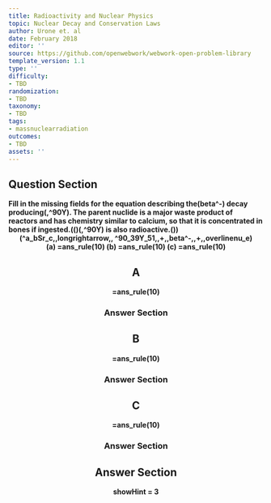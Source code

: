 ```yaml
---
title: Radioactivity and Nuclear Physics
topic: Nuclear Decay and Conservation Laws
author: Urone et. al
date: February 2018
editor: ''
source: https://github.com/openwebwork/webwork-open-problem-library
template_version: 1.1
type: ''
difficulty:
- TBD
randomization:
- TBD
taxonomy:
- TBD
tags:
- massnuclearradiation
outcomes:
- TBD
assets: ''
---
```


## Question Section 

<b>
Fill in the missing fields for the equation describing the(beta^-) decay producing(,^90Y). The parent nuclide is a major waste product of reactors and has chemistry similar to calcium, so that it is concentrated in bones if ingested.(()(,^90Y) is also radioactive.())
<center>(^a_bSr_c,,longrightarrow,, ^90_39Y_51,,+,,beta^-,,+,,overlinenu_e)<center>
(a) =ans_rule(10)
(b) =ans_rule(10)
(c) =ans_rule(10)

## A
=ans_rule(10)
### Answer Section
## B
=ans_rule(10)
### Answer Section
## C
=ans_rule(10)
### Answer Section


## Answer Section

showHint = 3